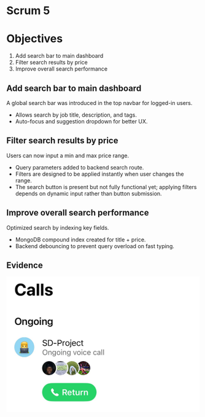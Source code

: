 # Scrum 5

# Objectives

1. Add search bar to main dashboard  
2. Filter search results by price  
3. Improve overall search performance  

## Add search bar to main dashboard

A global search bar was introduced in the top navbar for logged-in users.

- Allows search by job title, description, and tags.
- Auto-focus and suggestion dropdown for better UX.

## Filter search results by price

Users can now input a min and max price range.

- Query parameters added to backend search route.
- Filters are designed to be applied instantly when user changes the range.
- The search button is present but not fully functional yet; applying filters depends on dynamic input rather than button submission.

## Improve overall search performance

Optimized search by indexing key fields.

- MongoDB compound index created for title + price.
- Backend debouncing to prevent query overload on fast typing.

## Evidence
![Scrum Picture](5th.jpg)
